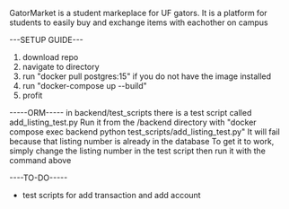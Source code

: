 GatorMarket is a student markeplace for UF gators. It is a platform for students to easily buy and exchange items with eachother on campus 


---SETUP GUIDE---
1. download repo
2. navigate to directory
3. run "docker pull postgres:15" if you do not have the image installed
4. run "docker-compose up --build"
5. profit



-----ORM-----
in backend/test_scripts there is a test script called add_listing_test.py
Run it from the /backend directory with "docker compose exec backend python test_scripts/add_listing_test.py"
It will fail because that listing number is already in the database
To get it to work, simply change the listing number in the test script then run it with the command above


----TO-DO-----
* test scripts for add transaction and add account
